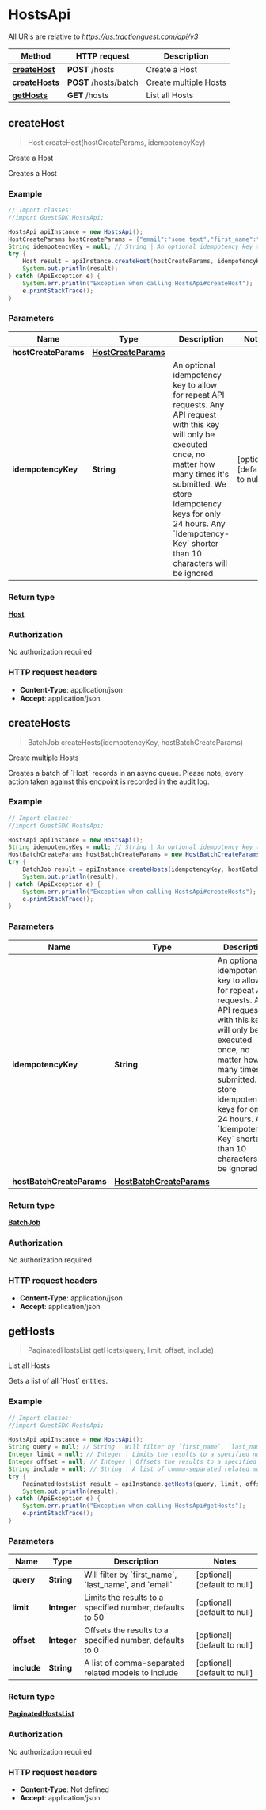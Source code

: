 # HostsApi

All URIs are relative to *https://us.tractionguest.com/api/v3*

Method | HTTP request | Description
------------- | ------------- | -------------
[**createHost**](HostsApi.md#createHost) | **POST** /hosts | Create a Host
[**createHosts**](HostsApi.md#createHosts) | **POST** /hosts/batch | Create multiple Hosts
[**getHosts**](HostsApi.md#getHosts) | **GET** /hosts | List all Hosts



## createHost

> Host createHost(hostCreateParams, idempotencyKey)

Create a Host

Creates a Host

### Example

```java
// Import classes:
//import GuestSDK.HostsApi;

HostsApi apiInstance = new HostsApi();
HostCreateParams hostCreateParams = {"email":"some text","first_name":"some text","last_name":"some text","profile_pic_url":"some text","department":"some text","mobile_number":"some text"}; // HostCreateParams | 
String idempotencyKey = null; // String | An optional idempotency key to allow for repeat API requests. Any API request with this key will only be executed once, no matter how many times it's submitted. We store idempotency keys for only 24 hours. Any `Idempotency-Key` shorter than 10 characters will be ignored
try {
    Host result = apiInstance.createHost(hostCreateParams, idempotencyKey);
    System.out.println(result);
} catch (ApiException e) {
    System.err.println("Exception when calling HostsApi#createHost");
    e.printStackTrace();
}
```

### Parameters


Name | Type | Description  | Notes
------------- | ------------- | ------------- | -------------
 **hostCreateParams** | [**HostCreateParams**](HostCreateParams.md)|  |
 **idempotencyKey** | **String**| An optional idempotency key to allow for repeat API requests. Any API request with this key will only be executed once, no matter how many times it&#39;s submitted. We store idempotency keys for only 24 hours. Any &#x60;Idempotency-Key&#x60; shorter than 10 characters will be ignored | [optional] [default to null]

### Return type

[**Host**](Host.md)

### Authorization

No authorization required

### HTTP request headers

- **Content-Type**: application/json
- **Accept**: application/json


## createHosts

> BatchJob createHosts(idempotencyKey, hostBatchCreateParams)

Create multiple Hosts

Creates a batch of &#x60;Host&#x60; records in an async queue. Please note, every action taken against this endpoint is recorded in the audit log.

### Example

```java
// Import classes:
//import GuestSDK.HostsApi;

HostsApi apiInstance = new HostsApi();
String idempotencyKey = null; // String | An optional idempotency key to allow for repeat API requests. Any API request with this key will only be executed once, no matter how many times it's submitted. We store idempotency keys for only 24 hours. Any `Idempotency-Key` shorter than 10 characters will be ignored
HostBatchCreateParams hostBatchCreateParams = new HostBatchCreateParams(); // HostBatchCreateParams | 
try {
    BatchJob result = apiInstance.createHosts(idempotencyKey, hostBatchCreateParams);
    System.out.println(result);
} catch (ApiException e) {
    System.err.println("Exception when calling HostsApi#createHosts");
    e.printStackTrace();
}
```

### Parameters


Name | Type | Description  | Notes
------------- | ------------- | ------------- | -------------
 **idempotencyKey** | **String**| An optional idempotency key to allow for repeat API requests. Any API request with this key will only be executed once, no matter how many times it&#39;s submitted. We store idempotency keys for only 24 hours. Any &#x60;Idempotency-Key&#x60; shorter than 10 characters will be ignored | [optional] [default to null]
 **hostBatchCreateParams** | [**HostBatchCreateParams**](HostBatchCreateParams.md)|  | [optional]

### Return type

[**BatchJob**](BatchJob.md)

### Authorization

No authorization required

### HTTP request headers

- **Content-Type**: application/json
- **Accept**: application/json


## getHosts

> PaginatedHostsList getHosts(query, limit, offset, include)

List all Hosts

Gets a list of all &#x60;Host&#x60; entities.

### Example

```java
// Import classes:
//import GuestSDK.HostsApi;

HostsApi apiInstance = new HostsApi();
String query = null; // String | Will filter by `first_name`, `last_name`, and `email`
Integer limit = null; // Integer | Limits the results to a specified number, defaults to 50
Integer offset = null; // Integer | Offsets the results to a specified number, defaults to 0
String include = null; // String | A list of comma-separated related models to include
try {
    PaginatedHostsList result = apiInstance.getHosts(query, limit, offset, include);
    System.out.println(result);
} catch (ApiException e) {
    System.err.println("Exception when calling HostsApi#getHosts");
    e.printStackTrace();
}
```

### Parameters


Name | Type | Description  | Notes
------------- | ------------- | ------------- | -------------
 **query** | **String**| Will filter by &#x60;first_name&#x60;, &#x60;last_name&#x60;, and &#x60;email&#x60; | [optional] [default to null]
 **limit** | **Integer**| Limits the results to a specified number, defaults to 50 | [optional] [default to null]
 **offset** | **Integer**| Offsets the results to a specified number, defaults to 0 | [optional] [default to null]
 **include** | **String**| A list of comma-separated related models to include | [optional] [default to null]

### Return type

[**PaginatedHostsList**](PaginatedHostsList.md)

### Authorization

No authorization required

### HTTP request headers

- **Content-Type**: Not defined
- **Accept**: application/json

